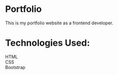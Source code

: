 # Portfolio
This is my portfolio website as a frontend developer.
# Technologies Used:
HTML<br>
CSS<br>
Bootstrap
